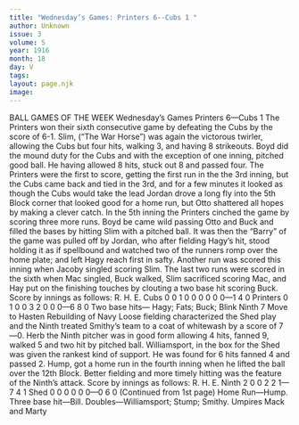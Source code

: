 ```yaml
---
title: "Wednesday’s Games: Printers 6--Cubs 1 "
author: Unknown
issue: 3
volume: 5
year: 1916
month: 18
day: V
tags:
layout: page.njk
image:
---
```

BALL GAMES OF THE WEEK    Wednesday’s Games    Printers 6—Cubs 1       The Printers won their sixth consecutive game by defeating the Cubs by the score of 6-1. Slim, (“The War Horse”) was again the victorous twirler, allowing the Cubs but four hits, walking 3, and having 8 strikeouts. Boyd did the mound duty for the Cubs and with the exception of one inning, pitched good ball. He having allowed 8 hits, stuck out 8 and passed four.       The Printers were the first to score, getting the first run in the the 3rd inning, but the Cubs came back and tied in the 3rd, and for a few minutes it looked as though the Cubs would take the lead Jordan drove a long fly into the 5th Block corner that looked good for a home run, but Otto shattered all hopes by making a clever catch.       In the 5th inning the Printers cinched the game by scoring three more runs. Boyd be came wild passing Otto and Buck and filled the bases by hitting Slim with a pitched ball. It was then the “Barry” of the game was pulled off by Jordan, who after fielding Hagy’s hit, stood holding it as if spellbound and watched two of the runners romp over the home plate; and left Hagy reach first in safty. Another run was scored this inning when Jacoby singled scoring Slim.       The last two runs were scored in the sixth when Mac singled, Buck walked, Slim sacrificed scoring Mac, and Hay put on the finishing touches by clouting a two base hit scoring Buck.       Score by innings as follows:    				            R. H. E.   Cubs		0 0 1 0 0 0 0 0 0—1   4  0   Printers	0 1 0 0 3 2 0 0 0—6   8  0      Two base hits— Hagy; Fats; Buck; Blink      Ninth 7 Move to Hasten Rebuilding of Navy       Loose fielding characterized the Shed play and the Ninth treated Smithy’s team to a coat of whitewash by a score of 7—0.      Herb the Ninth pitcher was in good form allowing 4 hits, fanned 9, walked 5 and two hit by pitched ball.       Williamsport, in the box for the Shed was given the rankest kind of support.      He was found for 6 hits fanned 4 and passed 2. Hump, got a home run in the fourth inning when he lifted the ball over the 12th Block.       Better fielding and more timely hitting was the feature of the Ninth’s attack.      Score by innings as follows:   			            R. H. E.   Ninth	2 0 0 2 2 1—7   4  1   Shed		0 0 0 0 0 0—0   6  0      (Continued from 1st page)      Home Run—Hump.   Three base hit—Bill.   Doubles—Williamsport; Stump; Smithy.   Umpires Mack and Marty   




